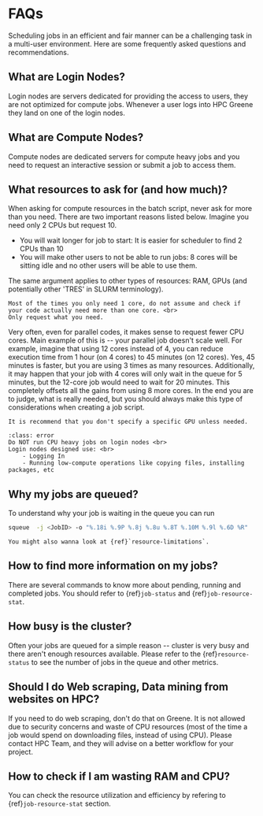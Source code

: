 # FAQs

Scheduling jobs in an efficient and fair manner can be a challenging task in a multi-user environment. Here are some frequently asked questions and recommendations.


## What are Login Nodes?
Login nodes are servers dedicated for providing the access to users, they are not optimized for compute jobs. Whenever a user logs into HPC Greene they land on one of the login nodes.


## What are Compute Nodes?
Compute nodes are dedicated servers for compute heavy jobs and you need to request an interactive session or submit a job to access them.


## What resources to ask for (and how much)?

When asking for compute resources in the batch script, never ask for more than you need. There are two important reasons listed below. Imagine you need only 2 CPUs but request 10.

- You will wait longer for job to start: It is easier for scheduler to find 2 CPUs than 10
- You will make other users to not be able to run jobs: 8 cores will be sitting idle and no other users will be able to use them.

The same argument applies to other types of resources: RAM, GPUs (and potentially other 'TRES' in SLURM terminology).
```{important}
Most of the times you only need 1 core, do not assume and check if your code actually need more than one core. <br>
Only request what you need.
```
Very often, even for parallel codes, it makes sense to request fewer CPU cores. Main example of this is -- your parallel job doesn't scale well. For example, imagine that using 12 cores instead of 4, you can reduce execution time from 1 hour (on 4 cores) to 45 minutes (on 12 cores). Yes, 45 minutes is faster, but you are using 3 times as many resources. Additionally, it may happen that your job with 4 cores will only wait in the queue for 5 minutes, but the 12-core job would need to wait for 20 minutes. This completely  offsets all the gains from using 8 more cores. In the end you are to judge, what is really needed, but you should always make this type of considerations when creating a job script. 

```{important}
It is recommend that you don't specify a specific GPU unless needed.
```
  
```{admonition} Warning
:class: error
Do NOT run CPU heavy jobs on login nodes <br>
Login nodes designed use: <br>
    - Logging In
    - Running low-compute operations like copying files, installing packages, etc

```

## Why my jobs are queued?

To understand why your job is waiting in the queue you can run 
```bash
squeue  -j <JobID> -o "%.18i %.9P %.8j %.8u %.8T %.10M %.9l %.6D %R"
```

```{note}
You might also wanna look at {ref}`resource-limitations`.
```



## How to find more information on my jobs?

There are several commands to know more about pending, running and completed jobs. You should refer to {ref}`job-status` and {ref}`job-resource-stat`.


## How busy is the cluster?

Often your jobs are queued for a simple reason -- cluster is very busy and there aren't enough resources available. Please refer to the {ref}`resource-status` to see the number of jobs in the queue and other metrics. 

## Should I do Web scraping, Data mining from websites on HPC?
If you need to do web scraping, don't do that on Greene. It is not allowed due to security concerns and waste of CPU resources (most of the time a job would spend on downloading files, instead of using CPU). Please contact HPC Team, and they will advise on a better workflow for your project.

## How to check if I am wasting RAM and CPU?

You can check the resource utilization and efficiency by refering to {ref}`job-resource-stat` section.


<!-- SSH issues (potential)
Some people may experience connection warnings while connection to Greene, and connections being terminated too soon. 

This can be addressed by entering the following into ~/ssh/config 

# Increase alive interval
  host *
  ServerAliveInterval 60
  ForwardAgent yes
  StrictHostKeyChecking no
  UserKnownHostsFile /dev/null
  LogLevel ERROR -->
